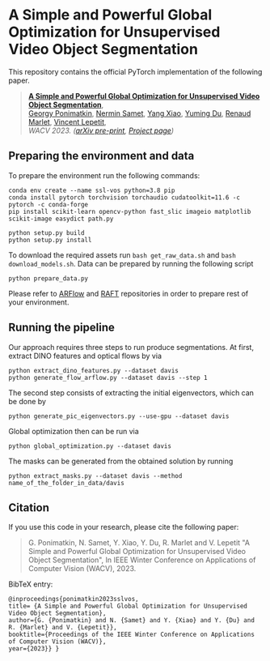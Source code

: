 <!---
<h1 align="center">
A Simple and Powerful Global Optimization for Unsupervised Video Object Segmentation
</h1>

<div align="center">
<h3>
<a href="http://ponimatkin.github.io">Georgy Ponimatkin</a>,
<a href="https://nerminsamet.github.io">Nermin Samet</a>,
 <a href="https://youngxiao13.github.io">Yang Xiao</a>,
<a href="https://dulucas.github.io/">Yuming Du</a>,
<a href="http://imagine.enpc.fr/~marletr/">Renaud Marlet</a>,
<a href="https://vincentlepetit.github.io/">Vincent Lepetit</a>
<br>
<br>
WACV: Winter Conference on Applications of Computer Vision, 2023
<br>
<br>
<a href="https://arxiv.org/abs/2209.09341">[Paper]</a>
<a href="https://ponimatkin.github.io/ssl-vos/index.html">[Project page]</a>
<br>
</h3>
</div>
-->

# A Simple and Powerful Global Optimization for Unsupervised Video Object Segmentation

This repository contains the official PyTorch implementation of the following paper.

> [**A Simple and Powerful Global Optimization for Unsupervised Video Object Segmentation**](https://arxiv.org/abs/2209.09341),            
> [Georgy Ponimatkin](http://ponimatkin.github.io), [Nermin Samet](https://nerminsamet.github.io), [Yang Xiao](https://youngxiao13.github.io), [Yuming Du](https://dulucas.github.io/), [Renaud Marlet](http://imagine.enpc.fr/~marletr/), [Vincent Lepetit](https://vincentlepetit.github.io),        
> *WACV 2023. ([arXiv pre-print](https://arxiv.org/abs/2209.09341), [Project page](https://ponimatkin.github.io/ssl-vos/index.html))*  
 
## Preparing the environment and data
To prepare the environment run the following commands: 
```
conda env create --name ssl-vos python=3.8 pip
conda install pytorch torchvision torchaudio cudatoolkit=11.6 -c pytorch -c conda-forge
pip install scikit-learn opencv-python fast_slic imageio matplotlib scikit-image easydict path.py

python setup.py build
python setup.py install
```
To download the required assets run `bash get_raw_data.sh` and `bash download_models.sh`. Data can be prepared by 
running the following script 
```
python prepare_data.py
```

Please refer to [ARFlow](https://github.com/lliuz/ARFlow) and [RAFT](https://github.com/princeton-vl/RAFT) repositories 
in order to prepare rest of your environment.

## Running the pipeline
Our approach requires three steps to run produce segmentations. At first, extract DINO features and optical flows by via
```
python extract_dino_features.py --dataset davis
python generate_flow_arflow.py --dataset davis --step 1
```

The second step consists of extracting the initial eigenvectors, which can be done by
```
python generate_pic_eigenvectors.py --use-gpu --dataset davis
```

Global optimization then can be run via
```
python global_optimization.py --dataset davis
```

The masks can be generated from the obtained solution by running
```
python extract_masks.py --dataset davis --method name_of_the_folder_in_data/davis
```
<!---
## License

Our code is released under the MIT License (refer to the [LICENSE](readme/LICENSE) file for details). Our codebase is built using codebase of [DINO](https://github.com/facebookresearch/dino), [ARFlow](https://github.com/lliuz/ARFlow), [RAFT](https://github.com/princeton-vl/RAFT) 
and [MoSeg](https://github.com/charigyang/motiongrouping). Please refer to the License of these works for more detail.
-->

## Citation
If you use this code in your research, please cite the following paper:

> G. Ponimatkin, N. Samet, Y. Xiao, Y. Du, R. Marlet and V. Lepetit "A Simple and Powerful Global Optimization for Unsupervised Video Object Segmentation",
> In IEEE Winter Conference on Applications of Computer Vision (WACV), 2023.

BibTeX entry:

```
@inproceedings{ponimatkin2023sslvos, 
title= {A Simple and Powerful Global Optimization for Unsupervised Video Object Segmentation}, 
author={G. {Ponimatkin} and N. {Samet} and Y. {Xiao} and Y. {Du} and R. {Marlet} and V. {Lepetit}}, 
booktitle={Proceedings of the IEEE Winter Conference on Applications of Computer Vision (WACV)}, 
year={2023}} }
```
